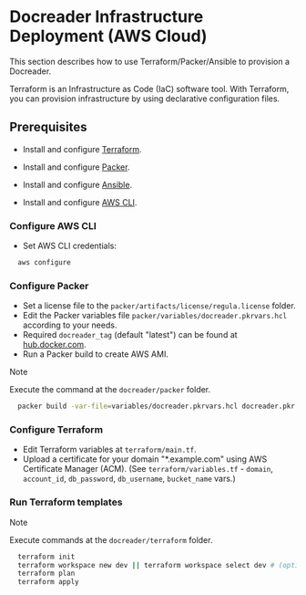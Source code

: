 # Docreader Infrastructure Deployment (AWS Cloud)

This section describes how to use Terraform/Packer/Ansible to provision a Docreader.

Terraform is an Infrastructure as Code (IaC) software tool. With Terraform, you can provision infrastructure by using declarative configuration files.

## Prerequisites

- Install and configure [Terraform](https://www.terraform.io/downloads.html).

- Install and configure [Packer](https://developer.hashicorp.com/packer/downloads).

- Install and configure [Ansible](https://docs.ansible.com/ansible/latest/installation_guide/installation_distros.html).

- Install and configure [AWS CLI](https://docs.aws.amazon.com/cli/latest/userguide/install-cliv2.html).

### Configure AWS CLI

- Set AWS CLI credentials:
```bash
  aws configure
```

### Configure Packer

- Set a license file to the `packer/artifacts/license/regula.license` folder.
- Edit the Packer variables file `packer/variables/docreader.pkrvars.hcl` according to your needs.
- Required `docreader_tag` (default "latest") can be found at [hub.docker.com](https://hub.docker.com/r/regulaforensics/docreader/tags).
- Run a Packer build to create AWS AMI.

> [!NOTE]
> Execute the command at the `docreader/packer` folder.

```bash
  packer build -var-file=variables/docreader.pkrvars.hcl docreader.pkr.hcl
```

### Configure Terraform

- Edit Terraform variables at `terraform/main.tf`.
- Upload a certificate for your domain "*.example.com" using AWS Certificate Manager (ACM). (See `terraform/variables.tf` - `domain`, `account_id`, `db_password`, `db_username`, `bucket_name` vars.)


### Run Terraform templates

> [!NOTE]
> Execute commands at the `docreader/terraform` folder.

```bash
  terraform init
  terraform workspace new dev || terraform workspace select dev # (optional).
  terraform plan
  terraform apply
```
